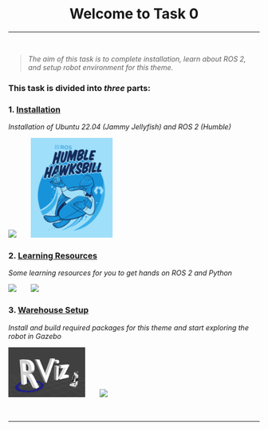 <!-- <center><img src="http://mooc.e-yantra.org/img/eYantra_logo.svg" alt="e-yantra_logo" style="scale:75%;" /></center> -->

<style>
.back{
	position: fixed;
	width: 250px;
	height: 250px;
	top: 50%;
	left: 50%;
    margin-top: auto; 
    margin-left: auto; 
	opacity: 0.15;
    z-index: -1;
	}
</style>
<!-- <img src="http://mooc.e-yantra.org/img/EyantraLogoMini.png" class="back"> -->

<center>
    <h1>Welcome to Task 0</h1>
</center>

---

</br>

> *The aim of this task is to complete installation, learn about ROS 2, and setup robot environment for this theme.*

### This task is divided into *three* parts:

### 1. [**Installation**](installation/installation_guide.md)
*Installation of *Ubuntu 22.04 (Jammy Jellyfish)* and *ROS 2 (Humble)**

<img height="200px" src="https://cdn-icons-png.flaticon.com/512/5969/5969282.png">
<img style="margin-left: 25px;" src="installation/humble.png"  height="200px">

### 2. [**Learning Resources**](learning_resources/learning_resources.md)
*Some learning resources for you to get hands on ROS 2 and Python*

<img height="100px" src="https://www.vintecc.com/wp-content/uploads/2020/11/logo-ROS-300x164.png">
<img style="margin-left: 25px;" height="100px" src="https://www.python.org/static/img/python-logo.png">

### 3. [**Warehouse Setup**](warehouse_setup_task/warehouse_setup_task.md)
*Install and build required packages for this theme and start exploring the robot in *Gazebo**

<img height="100px" src="https://raw.githubusercontent.com/ros-visualization/rviz/noetic-devel/images/splash.png" />
<img style="margin-left: 25px;" height="100px" src="https://classic.gazebosim.org/assets/logos/gazebo_horz_neg_small-78655f82d6486fc939ff1da1ba6f48af952fa7194f8c04d459dae5544348e413.png" />

<p></p>

</br>

---
